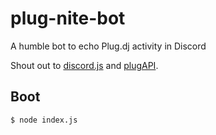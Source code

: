 # plug-nite-bot
A humble bot to echo Plug.dj activity in Discord

Shout out to [discord.js](https://discord.js.org) and [plugAPI](https://plugcubed.github.io/plugAPI/).

## Boot
```bash
$ node index.js
```
